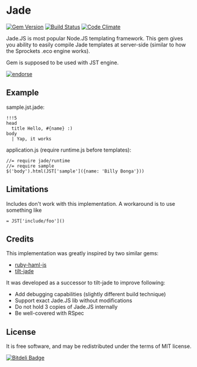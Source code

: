 Jade
====

[![Gem Version](https://badge.fury.io/rb/jade.png)](http://badge.fury.io/rb/jade)
[![Build Status](https://travis-ci.org/inossidabile/jade.png?branch=master)](https://travis-ci.org/inossidabile/jade)
[![Code Climate](https://codeclimate.com/github/inossidabile/jade.png)](https://codeclimate.com/github/inossidabile/jade)

Jade.JS is most popular Node.JS templating framework. This gem gives
you ability to easily compile Jade templates at server-side (similar 
to how the Sprockets .eco engine works).

Gem is supposed to be used with JST engine.

[![endorse](http://api.coderwall.com/inossidabile/endorsecount.png)](http://coderwall.com/inossidabile)

Example
-------

sample.jst.jade:

    !!!5
    head
      title Hello, #{name} :)
    body
      | Yap, it works

application.js (require runtime.js before templates):
  
    //= require jade/runtime
    //= require sample
    $('body').html(JST['sample']({name: 'Billy Bonga'}))


Limitations
-----------

Includes don't work with this implementation. A workaround is to use something like 

    = JST['include/foo']()

Credits
-------

This implementation was greatly inspired by two similar gems:

  - [ruby-haml-js](https://github.com/dnagir/ruby-haml-js)
  - [tilt-jade](https://github.com/therabidbanana/tilt-jade)
  
It was developed as a successor to tilt-jade to improve following:

  * Add debugging capabilities (slightly different build technique)
  * Support exact Jade.JS lib without modifications
  * Do not hold 3 copies of Jade.JS internally
  * Be well-covered with RSpec

License
-------

It is free software, and may be redistributed under the terms of MIT license.

[![Bitdeli Badge](https://d2weczhvl823v0.cloudfront.net/inossidabile/jade/trend.png)](https://bitdeli.com/free "Bitdeli Badge")
